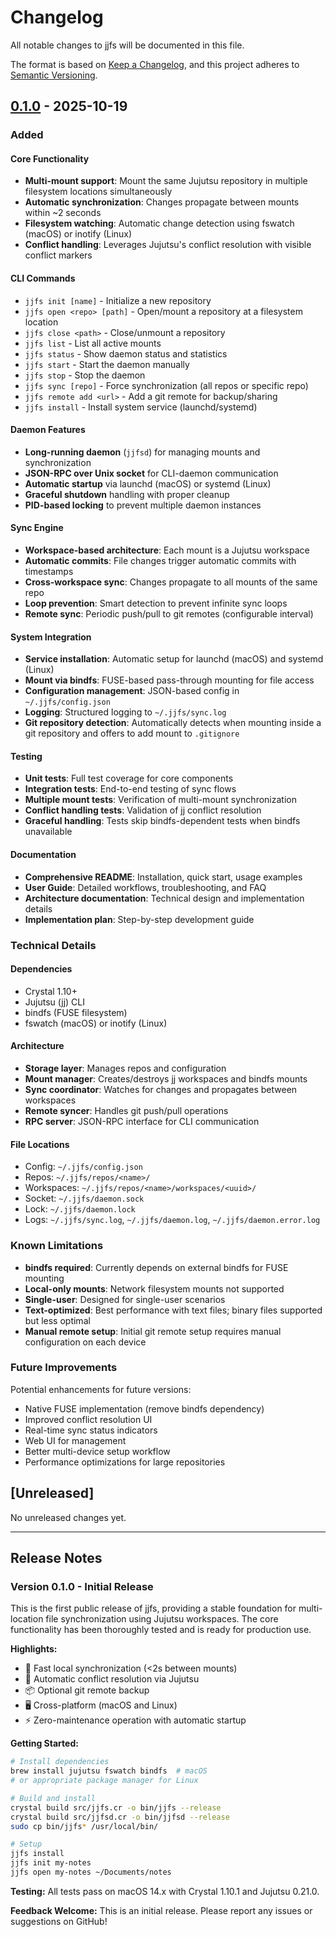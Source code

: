 # Changelog

All notable changes to jjfs will be documented in this file.

The format is based on [Keep a Changelog](https://keepachangelog.com/en/1.0.0/),
and this project adheres to [Semantic Versioning](https://semver.org/spec/v2.0.0.html).

## [0.1.0] - 2025-10-19

### Added

#### Core Functionality
- **Multi-mount support**: Mount the same Jujutsu repository in multiple filesystem locations simultaneously
- **Automatic synchronization**: Changes propagate between mounts within ~2 seconds
- **Filesystem watching**: Automatic change detection using fswatch (macOS) or inotify (Linux)
- **Conflict handling**: Leverages Jujutsu's conflict resolution with visible conflict markers

#### CLI Commands
- `jjfs init [name]` - Initialize a new repository
- `jjfs open <repo> [path]` - Open/mount a repository at a filesystem location
- `jjfs close <path>` - Close/unmount a repository
- `jjfs list` - List all active mounts
- `jjfs status` - Show daemon status and statistics
- `jjfs start` - Start the daemon manually
- `jjfs stop` - Stop the daemon
- `jjfs sync [repo]` - Force synchronization (all repos or specific repo)
- `jjfs remote add <url>` - Add a git remote for backup/sharing
- `jjfs install` - Install system service (launchd/systemd)

#### Daemon Features
- **Long-running daemon** (`jjfsd`) for managing mounts and synchronization
- **JSON-RPC over Unix socket** for CLI-daemon communication
- **Automatic startup** via launchd (macOS) or systemd (Linux)
- **Graceful shutdown** handling with proper cleanup
- **PID-based locking** to prevent multiple daemon instances

#### Sync Engine
- **Workspace-based architecture**: Each mount is a Jujutsu workspace
- **Automatic commits**: File changes trigger automatic commits with timestamps
- **Cross-workspace sync**: Changes propagate to all mounts of the same repo
- **Loop prevention**: Smart detection to prevent infinite sync loops
- **Remote sync**: Periodic push/pull to git remotes (configurable interval)

#### System Integration
- **Service installation**: Automatic setup for launchd (macOS) and systemd (Linux)
- **Mount via bindfs**: FUSE-based pass-through mounting for file access
- **Configuration management**: JSON-based config in `~/.jjfs/config.json`
- **Logging**: Structured logging to `~/.jjfs/sync.log`
- **Git repository detection**: Automatically detects when mounting inside a git repository and offers to add mount to `.gitignore`

#### Testing
- **Unit tests**: Full test coverage for core components
- **Integration tests**: End-to-end testing of sync flows
- **Multiple mount tests**: Verification of multi-mount synchronization
- **Conflict handling tests**: Validation of jj conflict resolution
- **Graceful handling**: Tests skip bindfs-dependent tests when bindfs unavailable

#### Documentation
- **Comprehensive README**: Installation, quick start, usage examples
- **User Guide**: Detailed workflows, troubleshooting, and FAQ
- **Architecture documentation**: Technical design and implementation details
- **Implementation plan**: Step-by-step development guide

### Technical Details

#### Dependencies
- Crystal 1.10+
- Jujutsu (jj) CLI
- bindfs (FUSE filesystem)
- fswatch (macOS) or inotify (Linux)

#### Architecture
- **Storage layer**: Manages repos and configuration
- **Mount manager**: Creates/destroys jj workspaces and bindfs mounts
- **Sync coordinator**: Watches for changes and propagates between workspaces
- **Remote syncer**: Handles git push/pull operations
- **RPC server**: JSON-RPC interface for CLI communication

#### File Locations
- Config: `~/.jjfs/config.json`
- Repos: `~/.jjfs/repos/<name>/`
- Workspaces: `~/.jjfs/repos/<name>/workspaces/<uuid>/`
- Socket: `~/.jjfs/daemon.sock`
- Lock: `~/.jjfs/daemon.lock`
- Logs: `~/.jjfs/sync.log`, `~/.jjfs/daemon.log`, `~/.jjfs/daemon.error.log`

### Known Limitations

- **bindfs required**: Currently depends on external bindfs for FUSE mounting
- **Local-only mounts**: Network filesystem mounts not supported
- **Single-user**: Designed for single-user scenarios
- **Text-optimized**: Best performance with text files; binary files supported but less optimal
- **Manual remote setup**: Initial git remote setup requires manual configuration on each device

### Future Improvements

Potential enhancements for future versions:
- Native FUSE implementation (remove bindfs dependency)
- Improved conflict resolution UI
- Real-time sync status indicators
- Web UI for management
- Better multi-device setup workflow
- Performance optimizations for large repositories

## [Unreleased]

No unreleased changes yet.

---

## Release Notes

### Version 0.1.0 - Initial Release

This is the first public release of jjfs, providing a stable foundation for multi-location file synchronization using Jujutsu workspaces. The core functionality has been thoroughly tested and is ready for production use.

**Highlights:**
- 🚀 Fast local synchronization (<2s between mounts)
- 🔄 Automatic conflict resolution via Jujutsu
- 📦 Optional git remote backup
- 🖥️ Cross-platform (macOS and Linux)
- ⚡ Zero-maintenance operation with automatic startup

**Getting Started:**
```bash
# Install dependencies
brew install jujutsu fswatch bindfs  # macOS
# or appropriate package manager for Linux

# Build and install
crystal build src/jjfs.cr -o bin/jjfs --release
crystal build src/jjfsd.cr -o bin/jjfsd --release
sudo cp bin/jjfs* /usr/local/bin/

# Setup
jjfs install
jjfs init my-notes
jjfs open my-notes ~/Documents/notes
```

**Testing:**
All tests pass on macOS 14.x with Crystal 1.10.1 and Jujutsu 0.21.0.

**Feedback Welcome:**
This is an initial release. Please report any issues or suggestions on GitHub!

[0.1.0]: https://github.com/yourusername/jjfs/releases/tag/v0.1.0
